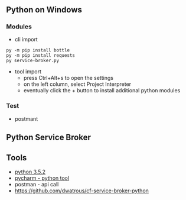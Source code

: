 
# 
## Python on Windows
### Modules
- cli import
```
py -m pip install bottle
py -m pip install requests
py service-broker.py
```
- tool import
  - press Ctrl+Alt+s to open the settings
  - on the left column, select Project Interpreter
  - eventually click the + button to install additional python modules

### Test
- postmant

## Python Service Broker


## Tools
- [python 3.5.2](https://www.python.org/downloads/release/python-352/)
- [pycharm - python tool](https://www.jetbrains.com/pycharm/)
- postman - api call
- https://github.com/dwatrous/cf-service-broker-python
